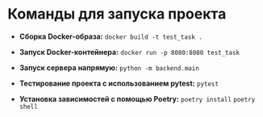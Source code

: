 # Команды для запуска проекта

- **Сборка Docker-образа:**
``docker build -t test_task .``

- **Запуск Docker-контейнера:**
``docker run -p 8080:8080 test_task``

- **Запуск сервера напрямую:**
``python -m backend.main``

- **Тестирование проекта с использованием pytest:**
``pytest``

- **Установка зависимостей с помощью Poetry:**
``poetry install``
``poetry shell``
